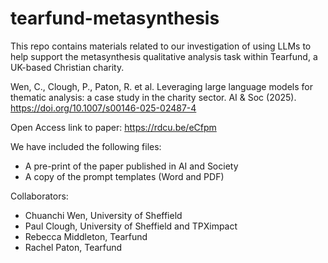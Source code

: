 # tearfund-metasynthesis
This repo contains materials related to our investigation of using LLMs to help support the metasynthesis qualitative analysis task within Tearfund, a UK-based Christian charity.

Wen, C., Clough, P., Paton, R. et al. Leveraging large language models for thematic analysis: a case study in the charity sector. AI & Soc (2025). https://doi.org/10.1007/s00146-025-02487-4

Open Access link to paper: https://rdcu.be/eCfpm

We have included the following files:
* A pre-print of the paper published in AI and Society
* A copy of the prompt templates (Word and PDF)
  
Collaborators:
* Chuanchi Wen, University of Sheffield
* Paul Clough, University of Sheffield and TPXimpact
* Rebecca Middleton, Tearfund
* Rachel Paton, Tearfund
